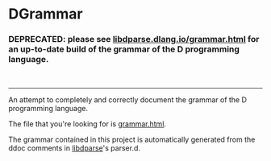 DGrammar
========


### DEPRECATED: please see [libdparse.dlang.io/grammar.html](http://libdparse.dlang.io/grammar.html) for an up-to-date build of the grammar of the D programming language.

<br>

-------

An attempt to completely and correctly document the grammar of the D programming language.

The file that you're looking for is [grammar.html](https://rawgit.com/Hackerpilot/DGrammar/master/grammar.html).

The grammar contained in this project is automatically generated from the ddoc
comments in [libdparse](https://github.com/Hackerpilot/libdparse)'s parser.d.

